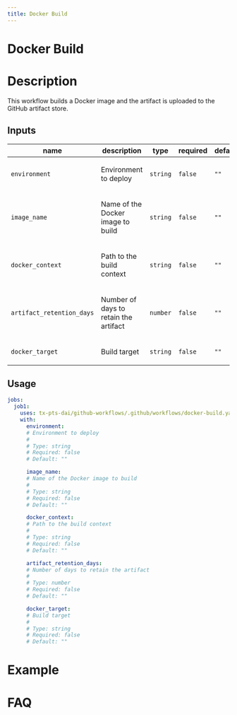 ```yaml
---
title: Docker Build
---
```


<!-- action-docs-header source=".github/workflows/docker-build.yaml" -->
# Docker Build
<!-- action-docs-header source=".github/workflows/docker-build.yaml" -->

# Description

This workflow builds a Docker image and the artifact is uploaded to the GitHub artifact store.

<!-- action-docs-inputs source=".github/workflows/docker-build.yaml" -->
## Inputs

| name | description | type | required | default |
| --- | --- | --- | --- | --- |
| `environment` | <p>Environment to deploy</p> | `string` | `false` | `""` |
| `image_name` | <p>Name of the Docker image to build</p> | `string` | `false` | `""` |
| `docker_context` | <p>Path to the build context</p> | `string` | `false` | `""` |
| `artifact_retention_days` | <p>Number of days to retain the artifact</p> | `number` | `false` | `""` |
| `docker_target` | <p>Build target</p> | `string` | `false` | `""` |
<!-- action-docs-inputs source=".github/workflows/docker-build.yaml" -->

<!-- action-docs-outputs source=".github/workflows/docker-build.yaml" -->

<!-- action-docs-outputs source=".github/workflows/docker-build.yaml" -->

<!-- action-docs-usage source=".github/workflows/docker-build.yaml" project="tx-pts-dai/github-workflows/.github/workflows/docker-build.yaml" version="v1" -->
## Usage

```yaml
jobs:
  job1:
    uses: tx-pts-dai/github-workflows/.github/workflows/docker-build.yaml@v1
    with:
      environment:
      # Environment to deploy
      #
      # Type: string
      # Required: false
      # Default: ""

      image_name:
      # Name of the Docker image to build
      #
      # Type: string
      # Required: false
      # Default: ""

      docker_context:
      # Path to the build context
      #
      # Type: string
      # Required: false
      # Default: ""

      artifact_retention_days:
      # Number of days to retain the artifact
      #
      # Type: number
      # Required: false
      # Default: ""

      docker_target:
      # Build target
      #
      # Type: string
      # Required: false
      # Default: ""
```
<!-- action-docs-usage source=".github/workflows/docker-build.yaml" project="tx-pts-dai/github-workflows/.github/workflows/docker-build.yaml" version="v1" -->

# Example

# FAQ

